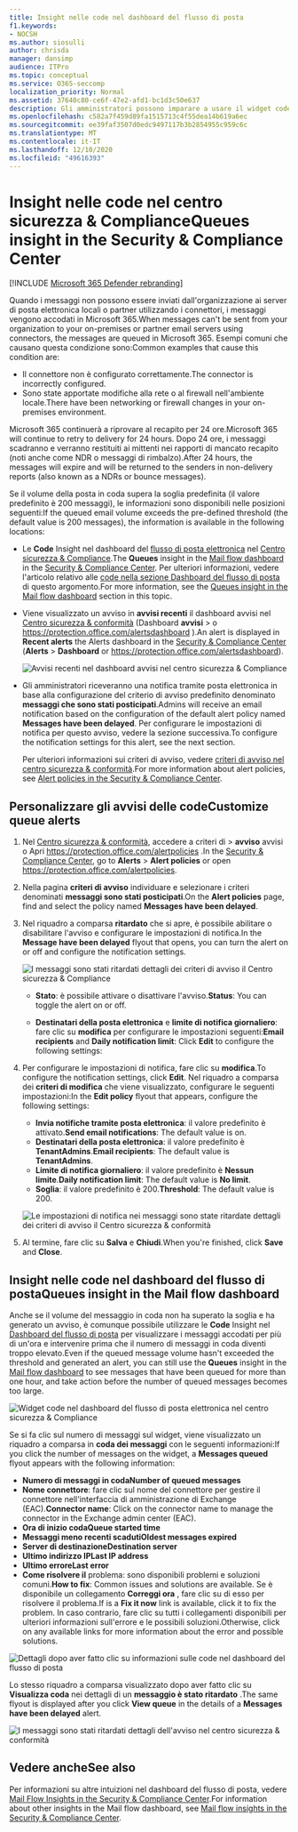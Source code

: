 ```yaml
---
title: Insight nelle code nel dashboard del flusso di posta
f1.keywords:
- NOCSH
ms.author: siosulli
author: chrisda
manager: dansimp
audience: ITPro
ms.topic: conceptual
ms.service: O365-seccomp
localization_priority: Normal
ms.assetid: 37640c80-ce6f-47e2-afd1-bc1d3c50e637
description: Gli amministratori possono imparare a usare il widget code nel dashboard del flusso di posta nel centro sicurezza & conformità per monitorare il flusso di posta non riuscito nelle loro organizzazioni locali o partner su connettori in uscita.
ms.openlocfilehash: c582a7f459d89fa1515713c4f55dea14b619a6ec
ms.sourcegitcommit: ee39faf3507d0edc9497117b3b2854955c959c6c
ms.translationtype: MT
ms.contentlocale: it-IT
ms.lasthandoff: 12/10/2020
ms.locfileid: "49616393"
---
```

# <a name="queues-insight-in-the-security--compliance-center"></a><span data-ttu-id="a2ea5-103">Insight nelle code nel centro sicurezza & Compliance</span><span class="sxs-lookup"><span data-stu-id="a2ea5-103">Queues insight in the Security & Compliance Center</span></span>

[!INCLUDE [Microsoft 365 Defender rebranding](../includes/microsoft-defender-for-office.md)]


<span data-ttu-id="a2ea5-104">Quando i messaggi non possono essere inviati dall'organizzazione ai server di posta elettronica locali o partner utilizzando i connettori, i messaggi vengono accodati in Microsoft 365.</span><span class="sxs-lookup"><span data-stu-id="a2ea5-104">When messages can't be sent from your organization to your on-premises or partner email servers using connectors, the messages are queued in Microsoft 365.</span></span> <span data-ttu-id="a2ea5-105">Esempi comuni che causano questa condizione sono:</span><span class="sxs-lookup"><span data-stu-id="a2ea5-105">Common examples that cause this condition are:</span></span>

- <span data-ttu-id="a2ea5-106">Il connettore non è configurato correttamente.</span><span class="sxs-lookup"><span data-stu-id="a2ea5-106">The connector is incorrectly configured.</span></span>
- <span data-ttu-id="a2ea5-107">Sono state apportate modifiche alla rete o al firewall nell'ambiente locale.</span><span class="sxs-lookup"><span data-stu-id="a2ea5-107">There have been networking or firewall changes in your on-premises environment.</span></span>

<span data-ttu-id="a2ea5-108">Microsoft 365 continuerà a riprovare al recapito per 24 ore.</span><span class="sxs-lookup"><span data-stu-id="a2ea5-108">Microsoft 365 will continue to retry to delivery for 24 hours.</span></span> <span data-ttu-id="a2ea5-109">Dopo 24 ore, i messaggi scadranno e verranno restituiti ai mittenti nei rapporti di mancato recapito (noti anche come NDR o messaggi di rimbalzo).</span><span class="sxs-lookup"><span data-stu-id="a2ea5-109">After 24 hours, the messages will expire and will be returned to the senders in non-delivery reports (also known as a NDRs or bounce messages).</span></span>

<span data-ttu-id="a2ea5-110">Se il volume della posta in coda supera la soglia predefinita (il valore predefinito è 200 messaggi), le informazioni sono disponibili nelle posizioni seguenti:</span><span class="sxs-lookup"><span data-stu-id="a2ea5-110">If the queued email volume exceeds the pre-defined threshold (the default value is 200 messages), the information is available in the following locations:</span></span>

- <span data-ttu-id="a2ea5-111">Le **Code** Insight nel dashboard del [flusso di posta elettronica](mail-flow-insights-v2.md) nel [Centro sicurezza & Compliance](https://protection.office.com).</span><span class="sxs-lookup"><span data-stu-id="a2ea5-111">The **Queues** insight in the [Mail flow dashboard](mail-flow-insights-v2.md) in the [Security & Compliance Center](https://protection.office.com).</span></span> <span data-ttu-id="a2ea5-112">Per ulteriori informazioni, vedere l'articolo relativo alle [code nella sezione Dashboard del flusso di posta](#queues-insight-in-the-mail-flow-dashboard) di questo argomento.</span><span class="sxs-lookup"><span data-stu-id="a2ea5-112">For more information, see the [Queues insight in the Mail flow dashboard](#queues-insight-in-the-mail-flow-dashboard) section in this topic.</span></span>

- <span data-ttu-id="a2ea5-113">Viene visualizzato un avviso in **avvisi recenti** il dashboard avvisi nel [Centro sicurezza & conformità](https://protection.office.com) (Dashboard **avvisi** \>  o <https://protection.office.com/alertsdashboard> ).</span><span class="sxs-lookup"><span data-stu-id="a2ea5-113">An alert is displayed in **Recent alerts** the Alerts dashboard in the [Security & Compliance Center](https://protection.office.com) (**Alerts** \> **Dashboard** or <https://protection.office.com/alertsdashboard>).</span></span>

  ![Avvisi recenti nel dashboard avvisi nel centro sicurezza & Compliance](../../media/mfi-queued-messages-alert.png)

- <span data-ttu-id="a2ea5-115">Gli amministratori riceveranno una notifica tramite posta elettronica in base alla configurazione del criterio di avviso predefinito denominato **messaggi che sono stati posticipati**.</span><span class="sxs-lookup"><span data-stu-id="a2ea5-115">Admins will receive an email notification based on the configuration of the default alert policy named **Messages have been delayed**.</span></span> <span data-ttu-id="a2ea5-116">Per configurare le impostazioni di notifica per questo avviso, vedere la sezione successiva.</span><span class="sxs-lookup"><span data-stu-id="a2ea5-116">To configure the notification settings for this alert, see the next section.</span></span>

  <span data-ttu-id="a2ea5-117">Per ulteriori informazioni sui criteri di avviso, vedere [criteri di avviso nel centro sicurezza & conformità](../../compliance/alert-policies.md).</span><span class="sxs-lookup"><span data-stu-id="a2ea5-117">For more information about alert policies, see [Alert policies in the Security & Compliance Center](../../compliance/alert-policies.md).</span></span>

## <a name="customize-queue-alerts"></a><span data-ttu-id="a2ea5-118">Personalizzare gli avvisi delle code</span><span class="sxs-lookup"><span data-stu-id="a2ea5-118">Customize queue alerts</span></span>

1. <span data-ttu-id="a2ea5-119">Nel [Centro sicurezza & conformità](https://protection.office.com), accedere a criteri  di \> **avviso** avvisi o Apri <https://protection.office.com/alertpolicies> .</span><span class="sxs-lookup"><span data-stu-id="a2ea5-119">In the [Security & Compliance Center](https://protection.office.com), go to **Alerts** \> **Alert policies** or open <https://protection.office.com/alertpolicies>.</span></span>

2. <span data-ttu-id="a2ea5-120">Nella pagina **criteri di avviso** individuare e selezionare i criteri denominati **messaggi sono stati posticipati**.</span><span class="sxs-lookup"><span data-stu-id="a2ea5-120">On the **Alert policies** page, find and select the policy named **Messages have been delayed**.</span></span>

3. <span data-ttu-id="a2ea5-121">Nel riquadro a comparsa **ritardato** che si apre, è possibile abilitare o disabilitare l'avviso e configurare le impostazioni di notifica.</span><span class="sxs-lookup"><span data-stu-id="a2ea5-121">In the **Message have been delayed** flyout that opens, you can turn the alert on or off and configure the notification settings.</span></span>

   ![I messaggi sono stati ritardati dettagli dei criteri di avviso il Centro sicurezza & Compliance](../../media/mfi-queued-messages-alert-policy.png)

   - <span data-ttu-id="a2ea5-123">**Stato**: è possibile attivare o disattivare l'avviso.</span><span class="sxs-lookup"><span data-stu-id="a2ea5-123">**Status**: You can toggle the alert on or off.</span></span>

   - <span data-ttu-id="a2ea5-124">**Destinatari della posta elettronica** e **limite di notifica giornaliero**: fare clic su **modifica** per configurare le impostazioni seguenti:</span><span class="sxs-lookup"><span data-stu-id="a2ea5-124">**Email recipients** and **Daily notification limit**: Click **Edit** to configure the following settings:</span></span>

4. <span data-ttu-id="a2ea5-125">Per configurare le impostazioni di notifica, fare clic su **modifica**.</span><span class="sxs-lookup"><span data-stu-id="a2ea5-125">To configure the notification settings, click **Edit**.</span></span> <span data-ttu-id="a2ea5-126">Nel riquadro a comparsa dei **criteri di modifica** che viene visualizzato, configurare le seguenti impostazioni:</span><span class="sxs-lookup"><span data-stu-id="a2ea5-126">In the **Edit policy** flyout that appears, configure the following settings:</span></span>

   - <span data-ttu-id="a2ea5-127">**Invia notifiche tramite posta elettronica**: il valore predefinito è attivato.</span><span class="sxs-lookup"><span data-stu-id="a2ea5-127">**Send email notifications**: The default value is on.</span></span>
   - <span data-ttu-id="a2ea5-128">**Destinatari della posta elettronica**: il valore predefinito è **TenantAdmins**.</span><span class="sxs-lookup"><span data-stu-id="a2ea5-128">**Email recipients**: The default value is **TenantAdmins**.</span></span>
   - <span data-ttu-id="a2ea5-129">**Limite di notifica giornaliero**: il valore predefinito è **Nessun limite**.</span><span class="sxs-lookup"><span data-stu-id="a2ea5-129">**Daily notification limit**: The default value is **No limit**.</span></span>
   - <span data-ttu-id="a2ea5-130">**Soglia**: il valore predefinito è 200.</span><span class="sxs-lookup"><span data-stu-id="a2ea5-130">**Threshold**: The default value is 200.</span></span>

   ![Le impostazioni di notifica nei messaggi sono state ritardate dettagli dei criteri di avviso il Centro sicurezza & conformità](../../media/mfi-queued-messages-alert-policy-notification-settings.png)

5. <span data-ttu-id="a2ea5-132">Al termine, fare clic su **Salva** e **Chiudi**.</span><span class="sxs-lookup"><span data-stu-id="a2ea5-132">When you're finished, click **Save** and **Close**.</span></span>

## <a name="queues-insight-in-the-mail-flow-dashboard"></a><span data-ttu-id="a2ea5-133">Insight nelle code nel dashboard del flusso di posta</span><span class="sxs-lookup"><span data-stu-id="a2ea5-133">Queues insight in the Mail flow dashboard</span></span>

<span data-ttu-id="a2ea5-134">Anche se il volume del messaggio in coda non ha superato la soglia e ha generato un avviso, è comunque possibile utilizzare le **Code** Insight nel [Dashboard del flusso di posta](mail-flow-insights-v2.md) per visualizzare i messaggi accodati per più di un'ora e intervenire prima che il numero di messaggi in coda diventi troppo elevato.</span><span class="sxs-lookup"><span data-stu-id="a2ea5-134">Even if the queued message volume hasn't exceeded the threshold and generated an alert, you can still use the **Queues** insight in the [Mail flow dashboard](mail-flow-insights-v2.md) to see messages that have been queued for more than one hour, and take action before the number of queued messages becomes too large.</span></span>

![Widget code nel dashboard del flusso di posta elettronica nel centro sicurezza & Compliance](../../media/mfi-queues-widget.png)

<span data-ttu-id="a2ea5-136">Se si fa clic sul numero di messaggi sul widget, viene visualizzato un riquadro a comparsa in **coda dei messaggi** con le seguenti informazioni:</span><span class="sxs-lookup"><span data-stu-id="a2ea5-136">If you click the number of messages on the widget, a **Messages queued** flyout appears with the following information:</span></span>

- <span data-ttu-id="a2ea5-137">**Numero di messaggi in coda**</span><span class="sxs-lookup"><span data-stu-id="a2ea5-137">**Number of queued messages**</span></span>
- <span data-ttu-id="a2ea5-138">**Nome connettore**: fare clic sul nome del connettore per gestire il connettore nell'interfaccia di amministrazione di Exchange (EAC).</span><span class="sxs-lookup"><span data-stu-id="a2ea5-138">**Connector name**: Click on the connector name to manage the connector in the Exchange admin center (EAC).</span></span>
- <span data-ttu-id="a2ea5-139">**Ora di inizio coda**</span><span class="sxs-lookup"><span data-stu-id="a2ea5-139">**Queue started time**</span></span>
- <span data-ttu-id="a2ea5-140">**Messaggi meno recenti scaduti**</span><span class="sxs-lookup"><span data-stu-id="a2ea5-140">**Oldest messages expired**</span></span>
- <span data-ttu-id="a2ea5-141">**Server di destinazione**</span><span class="sxs-lookup"><span data-stu-id="a2ea5-141">**Destination server**</span></span>
- <span data-ttu-id="a2ea5-142">**Ultimo indirizzo IP**</span><span class="sxs-lookup"><span data-stu-id="a2ea5-142">**Last IP address**</span></span>
- <span data-ttu-id="a2ea5-143">**Ultimo errore**</span><span class="sxs-lookup"><span data-stu-id="a2ea5-143">**Last error**</span></span>
- <span data-ttu-id="a2ea5-144">**Come risolvere il** problema: sono disponibili problemi e soluzioni comuni.</span><span class="sxs-lookup"><span data-stu-id="a2ea5-144">**How to fix**: Common issues and solutions are available.</span></span> <span data-ttu-id="a2ea5-145">Se è disponibile un collegamento **Correggi ora** , fare clic su di esso per risolvere il problema.</span><span class="sxs-lookup"><span data-stu-id="a2ea5-145">If is a **Fix it now** link is available, click it to fix the problem.</span></span> <span data-ttu-id="a2ea5-146">In caso contrario, fare clic su tutti i collegamenti disponibili per ulteriori informazioni sull'errore e le possibili soluzioni.</span><span class="sxs-lookup"><span data-stu-id="a2ea5-146">Otherwise, click on any available links for more information about the error and possible solutions.</span></span>

![Dettagli dopo aver fatto clic su informazioni sulle code nel dashboard del flusso di posta](../../media/mfi-queues-details.png)

<span data-ttu-id="a2ea5-148">Lo stesso riquadro a comparsa visualizzato dopo aver fatto clic su **Visualizza coda** nei dettagli di un **messaggio è stato ritardato** .</span><span class="sxs-lookup"><span data-stu-id="a2ea5-148">The same flyout is displayed after you click **View queue** in the details of a **Messages have been delayed** alert.</span></span>

![I messaggi sono stati ritardati dettagli dell'avviso nel centro sicurezza & conformità](../../media/mfi-queued-messages-alert-details.png)

## <a name="see-also"></a><span data-ttu-id="a2ea5-150">Vedere anche</span><span class="sxs-lookup"><span data-stu-id="a2ea5-150">See also</span></span>

<span data-ttu-id="a2ea5-151">Per informazioni su altre intuizioni nel dashboard del flusso di posta, vedere [Mail Flow Insights in the Security & Compliance Center](mail-flow-insights-v2.md).</span><span class="sxs-lookup"><span data-stu-id="a2ea5-151">For information about other insights in the Mail flow dashboard, see [Mail flow insights in the Security & Compliance Center](mail-flow-insights-v2.md).</span></span>
